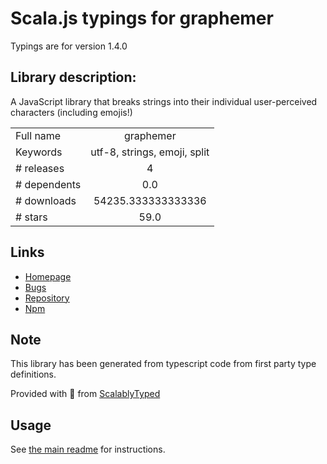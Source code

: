 
# Scala.js typings for graphemer

Typings are for version 1.4.0

## Library description:
A JavaScript library that breaks strings into their individual user-perceived characters (including emojis!)

|                    |                 |
| ------------------ | :-------------: |
| Full name          | graphemer |
| Keywords           | utf-8, strings, emoji, split |
| # releases         | 4 |
| # dependents       | 0.0 |
| # downloads        | 54235.333333333336 |
| # stars            | 59.0 |

## Links
- [Homepage](https://github.com/flmnt/graphemer)
- [Bugs](https://github.com/flmnt/graphemer/issues)
- [Repository](https://github.com/flmnt/graphemer)
- [Npm](https://www.npmjs.com/package/graphemer)
    


## Note
This library has been generated from typescript code from first party type definitions.

Provided with :purple_heart: from [ScalablyTyped](https://github.com/oyvindberg/ScalablyTyped)

## Usage
See [the main readme](../../readme.md) for instructions.



